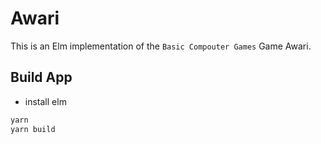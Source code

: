 # Awari

This is an Elm implementation of the `Basic Compouter Games` Game Awari.

## Build App

- install elm

```py
yarn
yarn build
```
